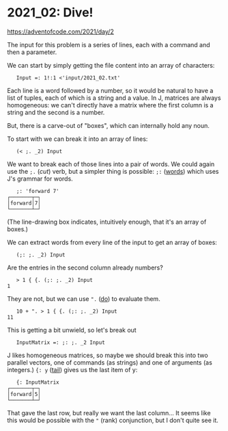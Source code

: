 # 2021\_02: Dive!

<https://adventofcode.com/2021/day/2>

The input for this problem is a series of lines, each with a command and then a
parameter.

We can start by simply getting the file content into an array of characters:

       Input =: 1!:1 <'input/2021_02.txt'

Each line is a word followed by a number, so it would be natural to have a list of tuples, each of which is a string and a value. In J, matrices are always homogeneous: we can't directly have a matrix where the first column is a string and the second is a number.

But, there is a carve-out of "boxes", which can internally hold any noun.

To start with we can break it into an array of lines:

       (< ;. _2) Input

We want to break each of those lines into a pair of words. We could again use
the `;.` (_cut_) verb, but a simpler thing is possible: `;:` ([words][]) which
uses J's grammar for words.

       ;: 'forward 7'
    ┌───────┬─┐
    │forward│7│
    └───────┴─┘

(The line-drawing box indicates, intuitively enough, that it's an array of
boxes.)

We can extract words from every line of the input to get an array of boxes:

       (;: ;. _2) Input

Are the entries in the second column already numbers?

       > 1 { {. (;: ;. _2) Input
    1

They are not, but we can use `".` ([do][]) to evaluate them.

       10 + ". > 1 { {. (;: ;. _2) Input
    11

This is getting a bit unwield, so let's break out

       InputMatrix =: ;: ;. _2 Input

J likes homogeneous matrices, so maybe we should break this into two parallel vectors, one of commands (as strings) and one of arguments (as integers.) `{: y` ([tail][]) gives us the last item of y:

       {: InputMatrix
    ┌───────┬─┐
    │forward│5│
    └───────┴─┘

That gave the last row, but really we want the last column... It seems like this would be
possible with the `"` (rank) conjunction, but I don't quite see it.

[do]: https://code.jsoftware.com/wiki/Vocabulary/quotedot
[words]: https://code.jsoftware.com/wiki/Vocabulary/semico
[tail]: https://code.jsoftware.com/wiki/Vocabulary/curlylfco
